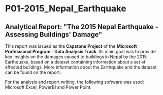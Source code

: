 # P01-2015_Nepal_Earthquake
## Analytical Report: "The 2015 Nepal Earthquake - Assessing Buildings' Damage"

This report was issued as the **Capstone Project** of the **Microsoft Professional Program - Data Analysis Track**. Its main goal was to provide key insights on the damages caused to buildings in Nepal by the 2015 Earthquake, based on a dataset containing information about a set of affected buildings. More information about the Earthquake and the dataset can be found on the report.

For the analysis and report writing, the following software was used: Microsoft Excel, PowerBI and Power Point.
